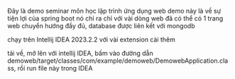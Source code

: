 Đây là demo seminar môn học lập trình ứng dụng web
demo này là về sự tiện lợi của spring boot 
nó chỉ ra chỉ với vài dòng web đã có thể có 1 trang web chuyển hướng đầy đủ, database được liên kết với mongodb

chạy trên Intellij IDEA 2023.2.2 với vài extension cài thêm

tải về, mở lên với intellij IDEA, bấm vào đường dẫn demoweb/target/classes/com/example/demoweb/DemowebApplication.class, rồi run file này trong IDEA
